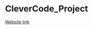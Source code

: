 # CleverCode_Project

[Website link]([clever-code-project.vercel.app](https://clever-code-project-h9wvbsoqr-codersam9s-projects.vercel.app))
